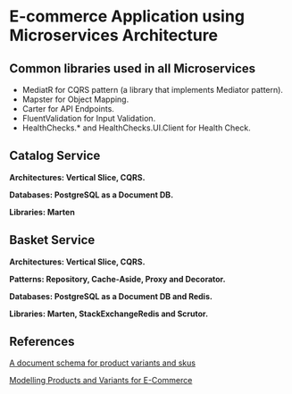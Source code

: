 # E-commerce Application using Microservices Architecture

## Common libraries used in all Microservices
- MediatR for CQRS pattern (a library that implements Mediator pattern).
- Mapster for Object Mapping.
- Carter for API Endpoints.
- FluentValidation for Input Validation.
- HealthChecks.* and HealthChecks.UI.Client for Health Check.

## Catalog Service

**Architectures: Vertical Slice, CQRS.**

**Databases: PostgreSQL as a Document DB.**

**Libraries: Marten**

## Basket Service

**Architectures: Vertical Slice, CQRS.**

**Patterns: Repository, Cache-Aside, Proxy and Decorator.**

**Databases: PostgreSQL as a Document DB and Redis.**

**Libraries: Marten, StackExchangeRedis and Scrutor.**

## References

[A document schema for product variants and skus](https://www.elastic.co/blog/how-to-create-a-document-schema-for-product-variants-and-skus-for-your-ecommerce-search-experience)

[Modelling Products and Variants for E-Commerce](https://martinbean.dev/blog/2023/01/27/product-variants-laravel/)

